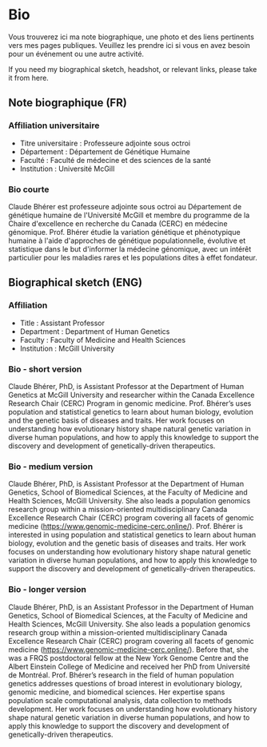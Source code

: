 # Bio

Vous trouverez ici ma note biographique, une photo et des liens pertinents vers mes pages publiques. Veuillez les prendre ici si vous en avez besoin pour un événement ou une autre activité.

If you need my biographical sketch, headshot, or relevant links, please take it from here.

## Note biographique (FR)

### Affiliation universitaire

- Titre universitaire : Professeure adjointe sous octroi
- Département : Département de Génétique Humaine
- Faculté : Faculté de médecine et des sciences de la santé
- Institution : Université McGill

### Bio courte

Claude Bhérer est professeure adjointe sous octroi au Département de génétique humaine de l'Université McGill et membre du programme de la Chaire d'excellence en recherche du Canada (CERC) en médecine génomique. Prof. Bhérer étudie la variation génétique et phénotypique humaine à l'aide d'approches de génétique populationnelle, évolutive et statistique dans le but d'informer la médecine génomique, avec un intérêt particulier pour les maladies rares et les populations dites à effet fondateur. 


## Biographical sketch (ENG)

### Affiliation

- Title : Assistant Professor
- Department : Department of Human Genetics
- Faculty : Faculty of Medicine and Health Sciences
- Institution : McGill University

### Bio - short version

Claude Bhérer, PhD, is Assistant Professor at the Department of Human Genetics at McGill University and researcher within the Canada Excellence Research Chair (CERC) Program in genomic medicine. Prof. Bhérer’s uses population and statistical genetics to learn about human biology, evolution and the genetic basis of diseases and traits. Her work focuses on understanding how evolutionary history shape natural genetic variation in diverse human populations, and how to apply this knowledge to support the discovery and development of genetically-driven therapeutics. 

### Bio - medium version

Claude Bhérer, PhD, is Assistant Professor at the Department of Human Genetics, School of Biomedical Sciences, at the Faculty of Medicine and Health Sciences, McGill University. She also leads a population genomics research group within a mission-oriented multidisciplinary Canada Excellence Research Chair (CERC) program covering all facets of genomic medicine (https://www.genomic-medicine-cerc.online/). Prof. Bhérer is interested in using population and statistical genetics to learn about human biology, evolution and the genetic basis of diseases and traits. Her work focuses on understanding how evolutionary history shape natural genetic variation in diverse human populations, and how to apply this knowledge to support the discovery and development of genetically-driven therapeutics. 

### Bio - longer version

Claude Bhérer, PhD, is an Assistant Professor in the Department of Human Genetics, School of Biomedical Sciences, at the Faculty of Medicine and Health Sciences, McGill University. She also leads a population genomics research group within a mission-oriented multidisciplinary Canada Excellence Research Chair (CERC) program covering all facets of genomic medicine (https://www.genomic-medicine-cerc.online/). Before that, she was a FRQS postdoctoral fellow at the New York Genome Centre and the Albert Einstein College of Medicine and received her PhD from Université de Montréal. Prof. Bhérer’s research in the field of human population genetics addresses questions of broad interest in evolutionary biology, genomic medicine, and biomedical sciences. Her expertise spans population scale computational analysis, data collection to methods development. Her work focuses on understanding how evolutionary history shape natural genetic variation in diverse human populations, and how to apply this knowledge to support the discovery and development of genetically-driven therapeutics.




